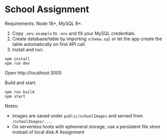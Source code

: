 # School Assignment

Requirements: Node 18+, MySQL 8+.

1. Copy `.env.example` to `.env` and fill your MySQL credentials.
2. Create database/table by importing `schema.sql` or let the app create the table automatically on first API call.
3. Install and run:
```
npm install
npm run dev
```
Open http://localhost:3000

Build and start:
```
npm run build
npm start
```

Notes:
- Images are saved under `public/schoolImages` and served from `/schoolImages/...`.
- On serverless hosts with ephemeral storage, use a persistent file store instead of local disk.#   A s s i g n m e n t  
 